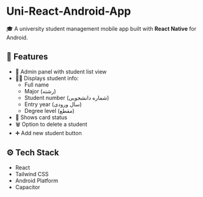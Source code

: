 # Uni-React-Android-App

🎓 A university student management mobile app built with **React Native** for Android.

## 📱 Features

- 🔐 Admin panel with student list view
- 👨‍🎓 Displays student info:
  - Full name
  - Major (رشته)
  - Student number (شماره دانشجویی)
  - Entry year (سال ورودی)
  - Degree level (مقطع)
- 📅 Shows card status 
- 🗑️ Option to delete a student
- ➕ Add new student button

## ⚙️ Tech Stack

- React 
- Tailwind CSS 
- Android Platform
- Capacitor
